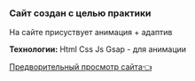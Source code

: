 ### Сайт создан с целью практики

На сайте присуствует анимация + адаптив

<strong>Технологии:</strong>
Html
Css
Js
Gsap - для анимации


<a href="https://meow-double.github.io/QSolutions" style="text-decoration:underline">Предворительный просмотр сайта👈</a>
